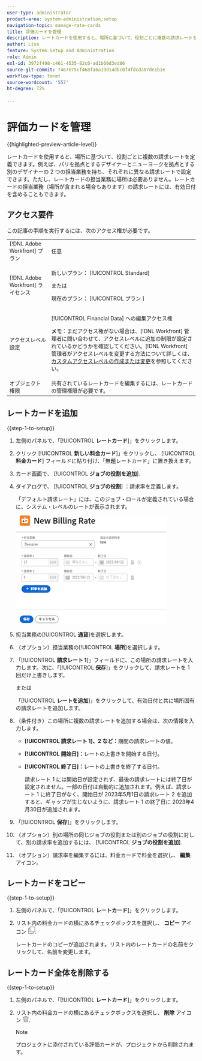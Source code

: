 ```yaml
---
user-type: administrator
product-area: system-administration;setup
navigation-topic: manage-rate-cards
title: 評価カードを管理
description: レートカードを使用すると、場所に基づいて、役割ごとに複数の請求レートを定義できます。
author: Lisa
feature: System Setup and Administration
role: Admin
exl-id: 3972f498-c461-4535-82c6-ad1b60d3ed86
source-git-commit: 7467e75cf468fa6a1dd14dbc0f4fdcda87de1b1e
workflow-type: tm+mt
source-wordcount: '557'
ht-degree: 72%

---
```


# 評価カードを管理

{{highlighted-preview-article-level}}

レートカードを使用すると、場所に基づいて、役割ごとに複数の請求レートを定義できます。例えば、パリを拠点とするデザイナーとニューヨークを拠点とする別のデザイナーの 2 つの担当業務を持ち、それぞれに異なる請求レートで設定できます。ただし、レートカードの担当業務に場所は必要ありません。レートカードの担当業務（場所が含まれる場合もあります）の請求レートには、有効日付を含めることもできます。

## アクセス要件

この記事の手順を実行するには、次のアクセス権が必要です。

<table style="table-layout:auto"> 
 <col> 
 <col> 
 <tbody> 
  <tr> 
   <td role="rowheader">[!DNL Adobe Workfront] プラン</td> 
   <td>任意</td> 
  </tr> 
  <tr> 
   <td role="rowheader">[!DNL Adobe Workfront] ライセンス</td> 
   <td><p>新しいプラン： [!UICONTROL Standard] </p>
       <p>または</p> 
       <p>現在のプラン： [!UICONTROL プラン ] </p>
   </td>    
  </tr> 
  <tr> 
   <td role="rowheader">アクセスレベル設定</td> 
   <td> <p>[!UICONTROL Financial Data] への編集アクセス権</p> <p><b>メモ</b>：まだアクセス権がない場合は、[!DNL Workfront] 管理者に問い合わせて、アクセスレベルに追加の制限が設定されているかどうかを確認してください。[!DNL Workfront] 管理者がアクセスレベルを変更する方法について詳しくは、<a href="../../../administration-and-setup/add-users/configure-and-grant-access/create-modify-access-levels.md" class="MCXref xref">カスタムアクセスレベルの作成または変更</a>を参照してください。</p> </td> 
  </tr> 
  <tr> 
   <td role="rowheader">オブジェクト権限</td> 
   <td>共有されているレートカードを編集するには、レートカードの管理権限が必要です。</td> 
  </tr> 
 </tbody> 
</table>

## レートカードを追加

{{step-1-to-setup}}

1. 左側のパネルで、「[!UICONTROL **レートカード**]」をクリックします。
1. クリック [!UICONTROL **新しい料金カード**]」をクリックし、 [!UICONTROL **料金カード**] フィールドに貼り付け、「無題レートカード」に置き換えます。
1. カード画面で、 [!UICONTROL **ジョブの役割を追加**].
1. ダイアログで、 [!UICONTROL **ジョブの役割**] ：請求率を定義します。

   「デフォルト請求レート」には、このジョブ・ロールが定義されている場合に、システム・レベルのレートが表示されます。

   ![新しい請求レートダイアログ](assets/location-rate-for-rate-card.png)

1. 担当業務の&#x200B;[!UICONTROL **通貨**]&#x200B;を選択します。
1. （オプション）担当業務の&#x200B;[!UICONTROL **場所**]&#x200B;を選択します。
1. 「[!UICONTROL **請求レート 1**]」フィールドに、この場所の請求レートを入力します。次に、「[!UICONTROL **保存**]」をクリックして、請求レートを 1 回だけ上書きします。

   または

   「[!UICONTROL **レートを追加**]」をクリックして、有効日付と共に場所固有の請求レートを追加します。

1. （条件付き）この場所に複数の請求レートを追加する場合は、次の情報を入力します。

   * **[!UICONTROL 請求レート 1]、2 など：**&#x200B;期間の請求レートの値。
   * **[!UICONTROL 開始日]：**&#x200B;レートの上書きを開始する日付。
   * **[!UICONTROL 終了日]：**&#x200B;レートの上書きを終了する日付。

     請求レート 1 には開始日が設定されず、最後の請求レートには終了日が設定されません。一部の日付は自動的に追加されます。例えば、請求レート 1 に終了日がなく、開始日が 2023年5月1日の請求レート 2 を追加すると、ギャップが生じないように、請求レート 1 の終了日に 2023年4月30日が追加されます。

1. 「[!UICONTROL **保存**]」をクリックします。
1. （オプション）別の場所の同じジョブの役割または別のジョブの役割に対して、別の請求率を追加するには、 [!UICONTROL **ジョブの役割を追加**].
1. （オプション）請求率を編集するには、料金カードで料金を選択し、 **編集** アイコン。

## レートカードをコピー

{{step-1-to-setup}}

1. 左側のパネルで、「[!UICONTROL **レートカード**]」をクリックします。
1. リスト内の料金カードの横にあるチェックボックスを選択し、 **コピー** アイコン ![コピーアイコン](assets/copy-icon.png).

   レートカードのコピーが追加されます。リスト内のレートカードの名前をクリックして、名前を変更します。

## レートカード全体を削除する

{{step-1-to-setup}}

1. 左側のパネルで、「[!UICONTROL **レートカード**]」をクリックします。
1. リスト内の料金カードの横にあるチェックボックスを選択し、 **削除** アイコン ![削除アイコン](assets/delete.png).

   >[!NOTE]
   >
   >プロジェクトに添付されている評価カードが、プロジェクトから削除されます。
